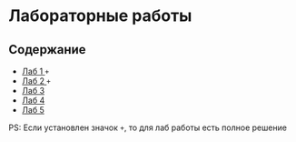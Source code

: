 # Лабораторные работы

## Содержание

- [Лаб 1 ](./lab1/README.md) `+`
- [Лаб 2 ](./lab2/README.md) `+`
- [Лаб 3 ](./lab3/README.md)
- [Лаб 4 ](./lab4/README.md)
- [Лаб 5 ](./lab5/README.md)


PS: Если установлен значок `+`, то для лаб работы есть полное решение 
